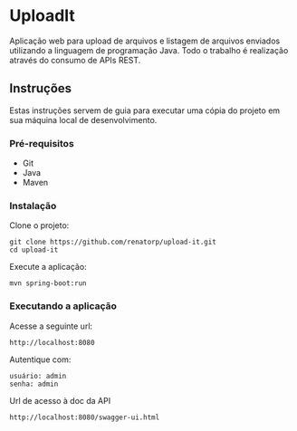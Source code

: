 # UploadIt

Aplicação web para upload de arquivos e listagem de arquivos enviados utilizando a linguagem de programação Java. Todo o trabalho é realização através do consumo de APIs REST.

## Instruções

Estas instruções servem de guia para executar uma cópia do projeto em sua máquina local de desenvolvimento. 

### Pré-requisitos

* Git
* Java
* Maven

### Instalação

Clone o projeto:
```
git clone https://github.com/renatorp/upload-it.git
cd upload-it
```

Execute a aplicação:
```
mvn spring-boot:run
```

### Executando a aplicação

Acesse a seguinte url:
```
http://localhost:8080
```

Autentique com:
```
usuário: admin
senha: admin
```

Url de acesso à doc da API
```
http://localhost:8080/swagger-ui.html
```

























